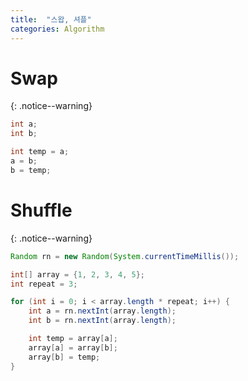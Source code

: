 ```yaml
---
title:  "스왑, 셔플"
categories: Algorithm
---
```


# Swap
{: .notice--warning}

```java
int a;
int b;

int temp = a;
a = b;
b = temp;
```

# Shuffle
{: .notice--warning}

```java
Random rn = new Random(System.currentTimeMillis());

int[] array = {1, 2, 3, 4, 5};
int repeat = 3;

for (int i = 0; i < array.length * repeat; i++) {
    int a = rn.nextInt(array.length);
    int b = rn.nextInt(array.length);

    int temp = array[a];
    array[a] = array[b];
    array[b] = temp;
}
```